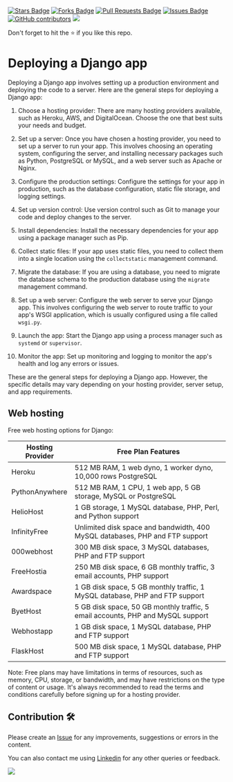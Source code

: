 <a href="https://github.com/drshahizan/learn-django/stargazers"><img src="https://img.shields.io/github/stars/drshahizan/learn-django" alt="Stars Badge"/></a>
<a href="https://github.com/drshahizan/learn-django/network/members"><img src="https://img.shields.io/github/forks/drshahizan/learn-django" alt="Forks Badge"/></a>
<a href="https://github.com/drshahizan/learn-django/pulls"><img src="https://img.shields.io/github/issues-pr/drshahizan/learn-django" alt="Pull Requests Badge"/></a>
<a href="https://github.com/drshahizan/learn-django/issues"><img src="https://img.shields.io/github/issues/drshahizan/learn-django" alt="Issues Badge"/></a>
<a href="https://github.com/drshahizan/learn-django/graphs/contributors"><img alt="GitHub contributors" src="https://img.shields.io/github/contributors/drshahizan/learn-django?color=2b9348"></a>
![](https://visitor-badge.glitch.me/badge?page_id=drshahizan/learn-django)

Don't forget to hit the :star: if you like this repo.

# Deploying a Django app

Deploying a Django app involves setting up a production environment and deploying the code to a server. Here are the general steps for deploying a Django app:

1. Choose a hosting provider: There are many hosting providers available, such as Heroku, AWS, and DigitalOcean. Choose the one that best suits your needs and budget.

2. Set up a server: Once you have chosen a hosting provider, you need to set up a server to run your app. This involves choosing an operating system, configuring the server, and installing necessary packages such as Python, PostgreSQL or MySQL, and a web server such as Apache or Nginx.

3. Configure the production settings: Configure the settings for your app in production, such as the database configuration, static file storage, and logging settings.

4. Set up version control: Use version control such as Git to manage your code and deploy changes to the server.

5. Install dependencies: Install the necessary dependencies for your app using a package manager such as Pip.

6. Collect static files: If your app uses static files, you need to collect them into a single location using the `collectstatic` management command.

7. Migrate the database: If you are using a database, you need to migrate the database schema to the production database using the `migrate` management command.

8. Set up a web server: Configure the web server to serve your Django app. This involves configuring the web server to route traffic to your app's WSGI application, which is usually configured using a file called `wsgi.py`.

9. Launch the app: Start the Django app using a process manager such as `systemd` or `supervisor`.

10. Monitor the app: Set up monitoring and logging to monitor the app's health and log any errors or issues.

These are the general steps for deploying a Django app. However, the specific details may vary depending on your hosting provider, server setup, and app requirements.

## Web hosting
Free web hosting options for Django:

| Hosting Provider | Free Plan Features |
| ---------------- | ------------------ |
| Heroku | 512 MB RAM, 1 web dyno, 1 worker dyno, 10,000 rows PostgreSQL |
| PythonAnywhere | 512 MB RAM, 1 CPU, 1 web app, 5 GB storage, MySQL or PostgreSQL |
| HelioHost | 1 GB storage, 1 MySQL database, PHP, Perl, and Python support |
| InfinityFree | Unlimited disk space and bandwidth, 400 MySQL databases, PHP and FTP support |
| 000webhost | 300 MB disk space, 3 MySQL databases, PHP and FTP support |
| FreeHostia | 250 MB disk space, 6 GB monthly traffic, 3 email accounts, PHP support |
| Awardspace | 1 GB disk space, 5 GB monthly traffic, 1 MySQL database, PHP and FTP support |
| ByetHost | 5 GB disk space, 50 GB monthly traffic, 5 email accounts, PHP and MySQL support |
| Webhostapp | 1 GB disk space, 1 MySQL database, PHP and FTP support |
| FlaskHost | 500 MB disk space, 1 MySQL database, PHP and FTP support |

Note: Free plans may have limitations in terms of resources, such as memory, CPU, storage, or bandwidth, and may have restrictions on the type of content or usage. It's always recommended to read the terms and conditions carefully before signing up for a hosting provider.

## Contribution 🛠️
Please create an [Issue](https://github.com/drshahizan/learn-django/issues) for any improvements, suggestions or errors in the content.

You can also contact me using [Linkedin](https://www.linkedin.com/in/drshahizan/) for any other queries or feedback.

![](https://komarev.com/ghpvc/?username=drshahizan&label=Views&color=0e75b6&style=flat)
